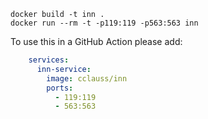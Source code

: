 ```
docker build -t inn .
docker run --rm -t -p119:119 -p563:563 inn
```
To use this in a GitHub Action please add:
```yaml
    services:
      inn-service:
        image: cclauss/inn
        ports:
          - 119:119
          - 563:563
```
